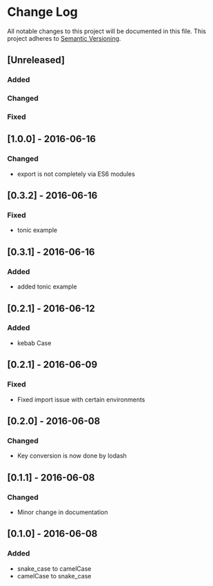 # Change Log
All notable changes to this project will be documented in this file.
This project adheres to [Semantic Versioning](http://semver.org/).

## [Unreleased]
### Added
### Changed
### Fixed

## [1.0.0] - 2016-06-16
### Changed
- export is not completely via ES6 modules

## [0.3.2] - 2016-06-16
### Fixed
- tonic example

## [0.3.1] - 2016-06-16
### Added
- added tonic example

## [0.2.1] - 2016-06-12
### Added
- kebab Case

## [0.2.1] - 2016-06-09
### Fixed
- Fixed import issue with certain environments

## [0.2.0] - 2016-06-08
### Changed
- Key conversion is now done by lodash

## [0.1.1] - 2016-06-08
### Changed
- Minor change in documentation

## [0.1.0] - 2016-06-08
### Added
- snake_case to camelCase
- camelCase to snake_case
